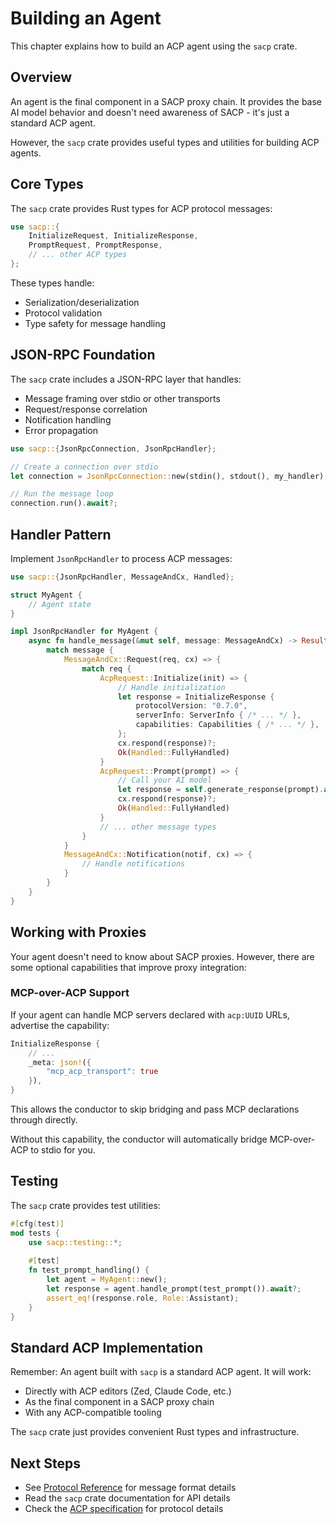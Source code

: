 # Building an Agent

This chapter explains how to build an ACP agent using the `sacp` crate.

## Overview

An agent is the final component in a SACP proxy chain. It provides the base AI model behavior and doesn't need awareness of SACP - it's just a standard ACP agent.

However, the `sacp` crate provides useful types and utilities for building ACP agents.

## Core Types

The `sacp` crate provides Rust types for ACP protocol messages:

```rust
use sacp::{
    InitializeRequest, InitializeResponse,
    PromptRequest, PromptResponse,
    // ... other ACP types
};
```

These types handle:
- Serialization/deserialization
- Protocol validation
- Type safety for message handling

## JSON-RPC Foundation

The `sacp` crate includes a JSON-RPC layer that handles:

- Message framing over stdio or other transports
- Request/response correlation
- Notification handling
- Error propagation

```rust
use sacp::{JsonRpcConnection, JsonRpcHandler};

// Create a connection over stdio
let connection = JsonRpcConnection::new(stdin(), stdout(), my_handler);

// Run the message loop
connection.run().await?;
```

## Handler Pattern

Implement `JsonRpcHandler` to process ACP messages:

```rust
use sacp::{JsonRpcHandler, MessageAndCx, Handled};

struct MyAgent {
    // Agent state
}

impl JsonRpcHandler for MyAgent {
    async fn handle_message(&mut self, message: MessageAndCx) -> Result<Handled> {
        match message {
            MessageAndCx::Request(req, cx) => {
                match req {
                    AcpRequest::Initialize(init) => {
                        // Handle initialization
                        let response = InitializeResponse {
                            protocolVersion: "0.7.0",
                            serverInfo: ServerInfo { /* ... */ },
                            capabilities: Capabilities { /* ... */ },
                        };
                        cx.respond(response)?;
                        Ok(Handled::FullyHandled)
                    }
                    AcpRequest::Prompt(prompt) => {
                        // Call your AI model
                        let response = self.generate_response(prompt).await?;
                        cx.respond(response)?;
                        Ok(Handled::FullyHandled)
                    }
                    // ... other message types
                }
            }
            MessageAndCx::Notification(notif, cx) => {
                // Handle notifications
            }
        }
    }
}
```

## Working with Proxies

Your agent doesn't need to know about SACP proxies. However, there are some optional capabilities that improve proxy integration:

### MCP-over-ACP Support

If your agent can handle MCP servers declared with `acp:UUID` URLs, advertise the capability:

```rust
InitializeResponse {
    // ...
    _meta: json!({
        "mcp_acp_transport": true
    }),
}
```

This allows the conductor to skip bridging and pass MCP declarations through directly.

Without this capability, the conductor will automatically bridge MCP-over-ACP to stdio for you.

## Testing

The `sacp` crate provides test utilities:

```rust
#[cfg(test)]
mod tests {
    use sacp::testing::*;
    
    #[test]
    fn test_prompt_handling() {
        let agent = MyAgent::new();
        let response = agent.handle_prompt(test_prompt()).await?;
        assert_eq!(response.role, Role::Assistant);
    }
}
```

## Standard ACP Implementation

Remember: An agent built with `sacp` is a standard ACP agent. It will work:

- Directly with ACP editors (Zed, Claude Code, etc.)
- As the final component in a SACP proxy chain
- With any ACP-compatible tooling

The `sacp` crate just provides convenient Rust types and infrastructure.

## Next Steps

- See [Protocol Reference](./protocol.md) for message format details
- Read the `sacp` crate documentation for API details
- Check the [ACP specification](https://agentclientprotocol.com/) for protocol details
